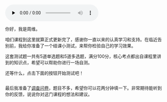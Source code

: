<audio id="audio" title="结课测试 | 一套习题，测出你的掌握程度" controls="" preload="none"><source id="mp3" src="https://static001.geekbang.org/resource/audio/9f/68/9fa705d973a8475e125ea6c1b6d19a68.mp3"></audio>

你好，我是周维。

咱们课程到这里就算正式更新完了，感谢你一直以来的认真学习和支持。在临近告别前，我给你准备了一个结课小测试，来帮你检验自己的学习效果。

这套测试题一共有5道单选题和5道多选题，满分100分，核心考点都出自课程里讲到的知识点，希望可以帮助你进行一场自测。

还等什么，点击下面的按钮开始测试吧！

[<img src="https://static001.geekbang.org/resource/image/28/a4/28d1be62669b4f3cc01c36466bf811a4.png" alt="">](http://time.geekbang.org/quiz/intro?act_id=406&amp;exam_id=1363)

最后我准备了[调查问卷](https://jinshuju.net/f/wP3YV2)，题目不多，希望你可以花两分钟填一下。非常期待能听到你的反馈，说说你对这门课程的想法和建议。

[<img src="https://static001.geekbang.org/resource/image/02/33/02b61d77d685a65321d40c1b30f1e133.jpg" alt="">](https://jinshuju.net/f/wP3YV2)
